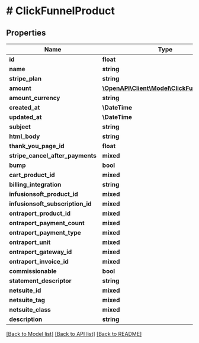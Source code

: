 # # ClickFunnelProduct

## Properties

Name | Type | Description | Notes
------------ | ------------- | ------------- | -------------
**id** | **float** |  |
**name** | **string** |  |
**stripe_plan** | **string** |  |
**amount** | [**\OpenAPI\Client\Model\ClickFunnelAmount**](ClickFunnelAmount.md) |  |
**amount_currency** | **string** |  |
**created_at** | **\DateTime** |  |
**updated_at** | **\DateTime** |  |
**subject** | **string** |  |
**html_body** | **string** |  |
**thank_you_page_id** | **float** |  |
**stripe_cancel_after_payments** | **mixed** |  | [optional]
**bump** | **bool** |  |
**cart_product_id** | **mixed** |  | [optional]
**billing_integration** | **string** |  |
**infusionsoft_product_id** | **mixed** |  | [optional]
**infusionsoft_subscription_id** | **mixed** |  | [optional]
**ontraport_product_id** | **mixed** |  | [optional]
**ontraport_payment_count** | **mixed** |  | [optional]
**ontraport_payment_type** | **mixed** |  | [optional]
**ontraport_unit** | **mixed** |  | [optional]
**ontraport_gateway_id** | **mixed** |  | [optional]
**ontraport_invoice_id** | **mixed** |  | [optional]
**commissionable** | **bool** |  |
**statement_descriptor** | **string** |  |
**netsuite_id** | **mixed** |  | [optional]
**netsuite_tag** | **mixed** |  | [optional]
**netsuite_class** | **mixed** |  | [optional]
**description** | **string** |  |

[[Back to Model list]](../../README.md#models) [[Back to API list]](../../README.md#endpoints) [[Back to README]](../../README.md)
